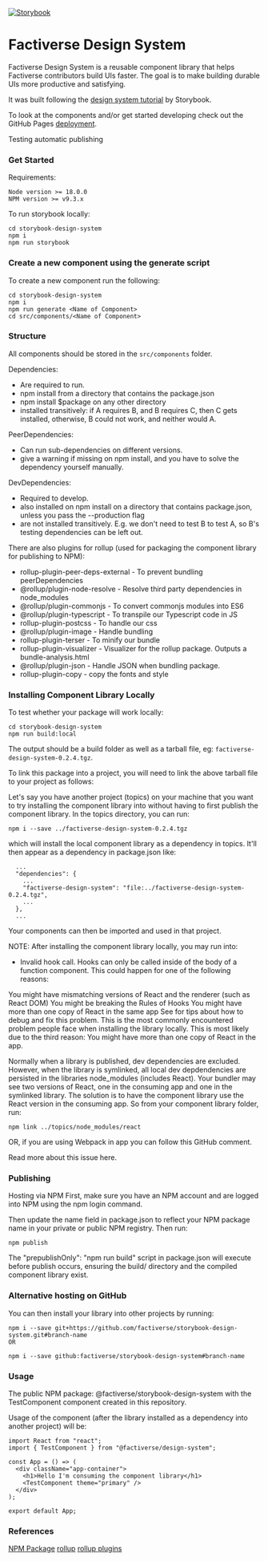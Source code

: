 [![Storybook](https://cdn.jsdelivr.net/gh/storybookjs/brand@master/badge/badge-storybook.svg)](https://factiverse.github.io/storybook-design-system/?path=/story/introduction--page)

# Factiverse Design System

Factiverse Design System is a reusable component library that helps Factiverse contributors build UIs faster. The goal is to make building durable UIs more productive and satisfying.

It was built following the [design system tutorial](https://storybook.js.org/tutorials/design-systems-for-developers) by Storybook.

To look at the components and/or get started developing check out the GitHub Pages [deployment](https://factiverse.github.io/storybook-design-system/).

Testing automatic publishing

### Get Started
Requirements:
```
Node version >= 18.0.0
NPM version >= v9.3.x
```

To run storybook locally:
```
cd storybook-design-system
npm i
npm run storybook
```

### Create a new component using the generate script

To create a new component run the following:

```
cd storybook-design-system
npm i
npm run generate <Name of Component>
cd src/components/<Name of Component>
```
### Structure

All components should be stored in the `src/components` folder.

Dependencies:
- Are required to run.
- npm install from a directory that contains the package.json
- npm install $package on any other directory
- installed transitively:  if A requires B, and B requires C, then C gets installed, otherwise, B could not work, and neither would A.

PeerDependencies:
- Can run sub-dependencies on different versions.
- give a warning if missing on npm install, and you have to solve the dependency yourself manually.

DevDependencies:
- Required to develop.
- also installed on npm install on a directory that contains package.json, unless you pass the --production flag
- are not installed transitively. E.g. we don't need to test B to test A, so B's testing dependencies can be left out.

There are also plugins for rollup (used for packaging the component library for publishing to NPM):
- rollup-plugin-peer-deps-external - To prevent bundling peerDependencies
- @rollup/plugin-node-resolve - Resolve third party dependencies in node_modules
- @rollup/plugin-commonjs - To convert commonjs modules into ES6
- @rollup/plugin-typescript - To transpile our Typescript code in JS
- rollup-plugin-postcss - To handle our css
- @rollup/plugin-image - Handle bundling
- rollup-plugin-terser - To minify our bundle
- rollup-plugin-visualizer - Visualizer for the rollup package. Outputs a bundle-analysis.html
- @rollup/plugin-json - Handle JSON when bundling package.
- rollup-plugin-copy - copy the fonts and style

### Installing Component Library Locally

To test whether your package will work locally:
```
cd storybook-design-system
npm run build:local
```

The output should be a build folder as well as a tarball file, eg:
`factiverse-design-system-0.2.4.tgz`.

To link this package into a project, you will need to link the above tarball file
to your project as follows:

Let's say you have another project (topics) on your machine that you want to try installing the component library into without having to first publish the component library. In the topics directory, you can run:
```
npm i --save ../factiverse-design-system-0.2.4.tgz
```
which will install the local component library as a dependency in topics. It'll then appear as a dependency in package.json like:
```
  ...
  "dependencies": {
    ...
    "factiverse-design-system": "file:../factiverse-design-system-0.2.4.tgz",
    ...
  },
  ...
```
Your components can then be imported and used in that project.

NOTE: After installing the component library locally, you may run into:

- Invalid hook call. Hooks can only be called inside of the body of a function component. This could happen for one of the following reasons:

You might have mismatching versions of React and the renderer (such as React DOM)
You might be breaking the Rules of Hooks
You might have more than one copy of React in the same app See for tips about how to debug and fix this problem.
This is the most commonly encountered problem people face when installing the library locally. This is most likely due to the third reason: You might have more than one copy of React in the app.

Normally when a library is published, dev dependencies are excluded. However, when the library is symlinked, all local dev depdendencies are persisted in the libraries node_modules (includes React). Your bundler may see two versions of React, one in the consuming app and one in the symlinked library. The solution is to have the component library use the React version in the consuming app. So from your component library folder, run:
```
npm link ../topics/node_modules/react
```
OR, if you are using Webpack in app you can follow this GitHub comment.

Read more about this issue here.

### Publishing
Hosting via NPM
First, make sure you have an NPM account and are logged into NPM using the npm login command.

Then update the name field in package.json to reflect your NPM package name in your private or public NPM registry. Then run:
```
npm publish
```
The "prepublishOnly": "npm run build" script in package.json will execute before publish occurs, ensuring the build/ directory and the compiled component library exist.

### Alternative hosting on GitHub

You can then install your library into other projects by running:
```
npm i --save git+https://github.com/factiverse/storybook-design-system.git#branch-name
OR

npm i --save github:factiverse/storybook-design-system#branch-name
```
### Usage
The public NPM package: @factiverse/storybook-design-system with the TestComponent component created in this repository.

Usage of the component (after the library installed as a dependency into another project) will be:
```
import React from "react";
import { TestComponent } from "@factiverse/design-system";

const App = () => (
  <div className="app-container">
    <h1>Hello I'm consuming the component library</h1>
    <TestComponent theme="primary" />
  </div>
);

export default App;
```

### References

[NPM Package](https://www.npmjs.com/package/@factiverse/design-system)
[rollup](https://rollupjs.org/guide/en/)
[rollup plugins](https://github.com/rollup/plugins)
